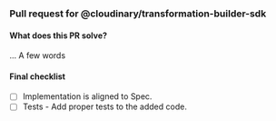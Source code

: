 ### Pull request for @cloudinary/transformation-builder-sdk


#### What does this PR solve?
... A few words


#### Final checklist
- [ ] Implementation is aligned to Spec.
- [ ] Tests - Add proper tests to the added code.
